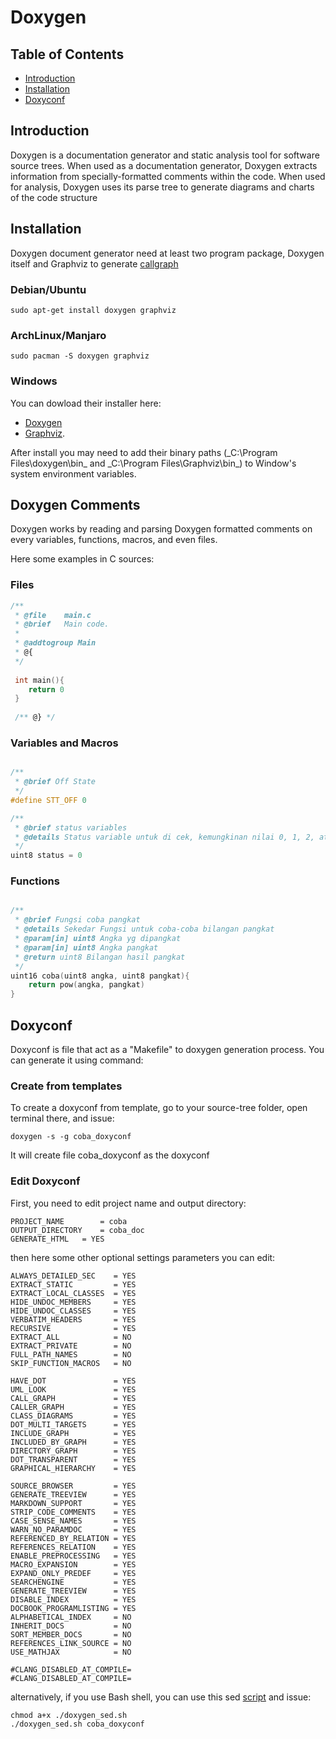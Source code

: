# Doxygen

## Table of Contents
- [Introduction](https://github.com/mekatronik-achmadi/md_tutorial/blob/master/electronic/tutorials/doxygen.md#introduction)
- [Installation](https://github.com/mekatronik-achmadi/md_tutorial/blob/master/electronic/tutorials/doxygen.md#installation)
- [Doxyconf](https://github.com/mekatronik-achmadi/md_tutorial/blob/master/electronic/tutorials/doxygen.md#doxyconf)

## Introduction

Doxygen is a documentation generator and static analysis tool for software source trees.
When used as a documentation generator, Doxygen extracts information
from specially-formatted comments within the code.
When used for analysis, Doxygen uses its parse tree to generate
diagrams and charts of the code structure

## Installation

Doxygen document generator need at least two program package, Doxygen itself and Graphviz to generate [callgraph](https://en.wikipedia.org/wiki/Call_graph)

### Debian/Ubuntu

```
sudo apt-get install doxygen graphviz
```

### ArchLinux/Manjaro

```
sudo pacman -S doxygen graphviz
```

### Windows

You can dowload their installer here:
- [Doxygen](https://doxygen.nl/files/doxygen-1.9.1-setup.exe)
- [Graphviz](https://gitlab.com/graphviz/graphviz/-/package_files/6164164/download).

After install you may need to add their binary paths
(_C:\Program Files\doxygen\bin\_ and _C:\Program Files\Graphviz\bin\_)
to Window's system environment variables.

## Doxygen Comments

Doxygen works by reading and parsing Doxygen formatted comments on every variables, functions, macros, and even files.

Here some examples in C sources:

### Files

```c
/**
 * @file    main.c
 * @brief   Main code.
 *
 * @addtogroup Main
 * @{
 */
 
 int main(){
 	return 0
 }
 
 /** @} */
```

### Variables and Macros

```c

/**
 * @brief Off State
 */
#define STT_OFF	0

/**
 * @brief status variables
 * @details Status variable untuk di cek, kemungkinan nilai 0, 1, 2, atau 3	
 */
uint8 status = 0
```

### Functions

```c

/**
 * @brief Fungsi coba pangkat
 * @details Sekedar Fungsi untuk coba-coba bilangan pangkat
 * @param[in] uint8 Angka yg dipangkat
 * @param[in] uint8 Angka pangkat
 * @return uint8 Bilangan hasil pangkat
 */
uint16 coba(uint8 angka, uint8 pangkat){
	return pow(angka, pangkat)
}
```



## Doxyconf

Doxyconf is file that act as a "Makefile" to doxygen generation process.
You can generate it using command:

### Create from templates

To create a doxyconf from template, go to your source-tree folder, open terminal there, and issue:

```
doxygen -s -g coba_doxyconf
```

It will create file coba_doxyconf as the doxyconf

### Edit Doxyconf

First, you need to edit project name and output directory:

```make
PROJECT_NAME		= coba
OUTPUT_DIRECTORY	= coba_doc
GENERATE_HTML	= YES
```

then here some other optional settings parameters you can edit:

```make
ALWAYS_DETAILED_SEC    = YES
EXTRACT_STATIC         = YES
EXTRACT_LOCAL_CLASSES  = YES
HIDE_UNDOC_MEMBERS     = YES
HIDE_UNDOC_CLASSES     = YES
VERBATIM_HEADERS       = YES
RECURSIVE              = YES
EXTRACT_ALL            = NO
EXTRACT_PRIVATE        = NO
FULL_PATH_NAMES        = NO
SKIP_FUNCTION_MACROS   = NO

HAVE_DOT               = YES
UML_LOOK               = YES
CALL_GRAPH             = YES
CALLER_GRAPH           = YES
CLASS_DIAGRAMS         = YES
DOT_MULTI_TARGETS      = YES
INCLUDE_GRAPH          = YES
INCLUDED_BY_GRAPH      = YES
DIRECTORY_GRAPH        = YES
DOT_TRANSPARENT        = YES
GRAPHICAL_HIERARCHY    = YES

SOURCE_BROWSER         = YES
GENERATE_TREEVIEW      = YES
MARKDOWN_SUPPORT       = YES
STRIP_CODE_COMMENTS    = YES
CASE_SENSE_NAMES       = YES
WARN_NO_PARAMDOC       = YES
REFERENCED_BY_RELATION = YES
REFERENCES_RELATION    = YES
ENABLE_PREPROCESSING   = YES
MACRO_EXPANSION        = YES
EXPAND_ONLY_PREDEF     = YES
SEARCHENGINE           = YES
GENERATE_TREEVIEW      = YES
DISABLE_INDEX          = YES
DOCBOOK_PROGRAMLISTING = YES
ALPHABETICAL_INDEX     = NO
INHERIT_DOCS           = NO
SORT_MEMBER_DOCS       = NO
REFERENCES_LINK_SOURCE = NO
USE_MATHJAX            = NO

#CLANG_DISABLED_AT_COMPILE=
#CLANG_DISABLED_AT_COMPILE=
```

alternatively, if you use Bash shell, you can use this sed [script](https://github.com/mekatronik-achmadi/md_tutorial/blob/master/electronic/tutorials/doxygen_sed.sh) and issue:

```
chmod a+x ./doxygen_sed.sh
./doxygen_sed.sh coba_doxyconf
```